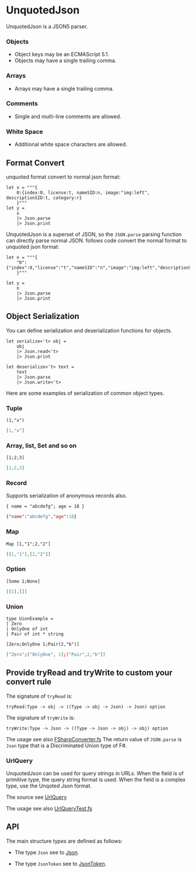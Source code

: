 # UnquotedJson

UnquotedJson is a JSON5 parser.

### Objects
- Object keys may be an ECMAScript 5.1.
- Objects may have a single trailing comma.

### Arrays
- Arrays may have a single trailing comma.

### Comments
- Single and multi-line comments are allowed.

### White Space
- Additional white space characters are allowed.

## Format Convert

unquoted format convert to normal json format:

```F#
let x = """{
    0:{index:0, license:t, nameSID:n, image:"img:left", descriptionSID:t, category:r}
    }"""
let y = 
    x
    |> Json.parse
    |> Json.print
```

UnquotedJson is a superset of JSON, so the `JSON.parse` parsing function can directly parse normal JSON. follows code convert the normal format to unquoted json format:

```F#
let n = """{
    "0":{"index":0,"license":"t","nameSID":"n","image":"img:left","descriptionSID":"t","category":"r"}
    }"""

let y = 
    n
    |> Json.parse
    |> Json.print
```

## Object Serialization

You can define serialization and deserialization functions for objects.

```F#
let serialize<'t> obj =
    obj
    |> Json.read<'t>
    |> Json.print

let deserialize<'t> text =
    text
    |> Json.parse 
    |> Json.write<'t>
```

Here are some examples of serialization of common object types.

### Tuple

```F#
(1,"x")
```

```json
[1,"x"]
```

### Array, list, Set and so on

```F#
[1;2;3]
```

```json
[1,2,3]
```

### Record

Supports serialization of anonymous records also.

```F#
{ name = "abcdefg"; age = 18 }
```

```json
{"name":"abcdefg","age":18}
```

### Map

```F#
Map [1,"1";2,"2"]
```

```json
[[1,"1"],[2,"2"]]
```

### Option

```F#
[Some 1;None]
```

```json
[[1],[]]
```

### Union

```F#
type UionExample =
| Zero
| OnlyOne of int
| Pair of int * string

[Zero;OnlyOne 1;Pair(2,"b")]
```

```json
["Zero";["OnlyOne", 1];["Pair",2,"b"]]
```

## Provide tryRead and tryWrite to custom your convert rule

The signature of `tryRead` is:

```F#
tryRead:Type -> obj -> ((Type -> obj -> Json) -> Json) option
```

The signature of `tryWrite` is:

```F#
tryWrite:Type -> Json -> ((Type -> Json -> obj) -> obj) option
```

The usage see also [FSharpConverter.fs](https://github.com/xp44mm/UnquotedJson/blob/master/UnquotedJson/Converters/FSharpConverter.fs)
The return value of `JSON.parse` is `Json` type that is a Discriminated Union type of F#.

### UrlQuery

UnquotedJson can be used for query strings in URLs. When the field is of primitive type, the query string format is used. When the field is a complex type, use the Unqoted Json format.

The source see [UrlQuery](https://github.com/xp44mm/UnquotedJson/blob/master/UnquotedJson/UrlQuery.fs)

The usage see also [UrlQueryTest.fs](https://github.com/xp44mm/UnquotedJson/blob/master/UnquotedJson.Test/UrlQueryTest.fs)


## API

The main structure types are defined as follows:

- The type `Json` see to [Json](https://github.com/xp44mm/UnquotedJson/blob/master/UnquotedJson/Json.fs).

- The type `JsonToken` see to [JsonToken](https://github.com/xp44mm/UnquotedJson/blob/master/UnquotedJson/JsonToken.fs).



